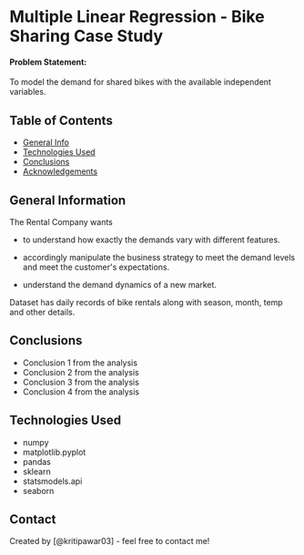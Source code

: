 # Multiple Linear Regression - Bike Sharing Case Study
#### Problem Statement:

To model the demand for shared bikes with the available independent variables. 



## Table of Contents
* [General Info](#general-information)
* [Technologies Used](#technologies-used)
* [Conclusions](#conclusions)
* [Acknowledgements](#acknowledgements)

<!-- You can include any other section that is pertinent to your problem -->

## General Information
The Rental Company wants
-   to understand how exactly the demands vary with different features.

-   accordingly manipulate the business strategy to meet the demand levels and meet the customer's expectations.

-   understand the demand dynamics of a new market.


Dataset has daily records of bike rentals along with season, month, temp and other details.


## Conclusions
- Conclusion 1 from the analysis
- Conclusion 2 from the analysis
- Conclusion 3 from the analysis
- Conclusion 4 from the analysis

<!-- You don't have to answer all the questions - just the ones relevant to your project. -->


## Technologies Used
- numpy
- matplotlib.pyplot
- pandas
- sklearn
- statsmodels.api
- seaborn


## Contact
Created by [@kritipawar03] - feel free to contact me!
